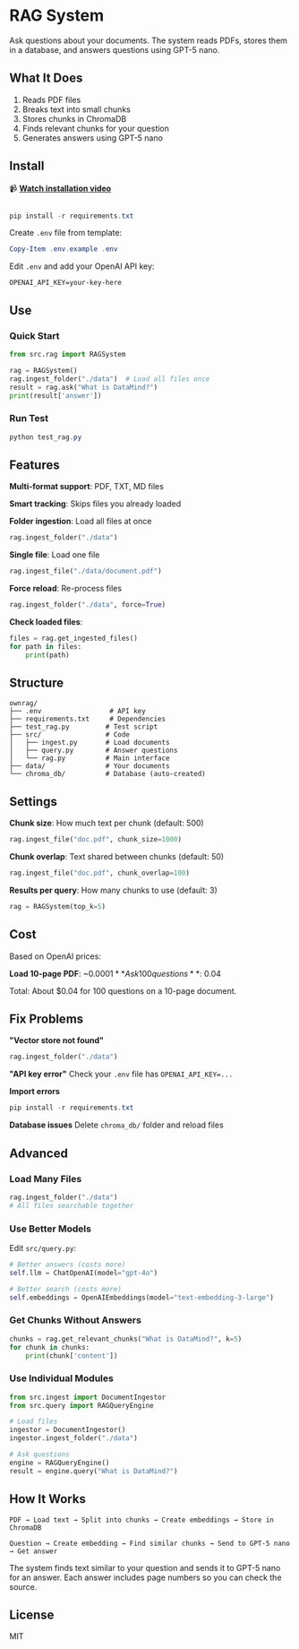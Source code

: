 # RAG System

Ask questions about your documents. The system reads PDFs, stores them in a database, and answers questions using GPT-5 nano.

## What It Does

1. Reads PDF files
2. Breaks text into small chunks
3. Stores chunks in ChromaDB
4. Finds relevant chunks for your question
5. Generates answers using GPT-5 nano

## Install

📹 **[Watch installation video](./assets/own-rag.mp4)**

```powershell

pip install -r requirements.txt
```

Create `.env` file from template:
```powershell
Copy-Item .env.example .env
```

Edit `.env` and add your OpenAI API key:
```
OPENAI_API_KEY=your-key-here
```

## Use

### Quick Start

```python
from src.rag import RAGSystem

rag = RAGSystem()
rag.ingest_folder("./data")  # Load all files once
result = rag.ask("What is DataMind?")
print(result['answer'])
```

### Run Test

```powershell
python test_rag.py
```

## Features

**Multi-format support**: PDF, TXT, MD files

**Smart tracking**: Skips files you already loaded

**Folder ingestion**: Load all files at once
```python
rag.ingest_folder("./data")
```

**Single file**: Load one file
```python
rag.ingest_file("./data/document.pdf")
```

**Force reload**: Re-process files
```python
rag.ingest_folder("./data", force=True)
```

**Check loaded files**:
```python
files = rag.get_ingested_files()
for path in files:
    print(path)
```

## Structure

```
ownrag/
├── .env                 # API key
├── requirements.txt     # Dependencies
├── test_rag.py         # Test script
├── src/                # Code
│   ├── ingest.py       # Load documents
│   ├── query.py        # Answer questions
│   └── rag.py          # Main interface
├── data/               # Your documents
└── chroma_db/          # Database (auto-created)
```

## Settings

**Chunk size**: How much text per chunk (default: 500)
```python
rag.ingest_file("doc.pdf", chunk_size=1000)
```

**Chunk overlap**: Text shared between chunks (default: 50)
```python
rag.ingest_file("doc.pdf", chunk_overlap=100)
```

**Results per query**: How many chunks to use (default: 3)
```python
rag = RAGSystem(top_k=5)
```

## Cost

Based on OpenAI prices:

**Load 10-page PDF**: ~$0.0001
**Ask 100 questions**: ~$0.04

Total: About $0.04 for 100 questions on a 10-page document.

## Fix Problems

**"Vector store not found"**
```python
rag.ingest_folder("./data")
```

**"API key error"**
Check your `.env` file has `OPENAI_API_KEY=...`

**Import errors**
```powershell
pip install -r requirements.txt
```

**Database issues**
Delete `chroma_db/` folder and reload files

## Advanced

### Load Many Files

```python
rag.ingest_folder("./data")
# All files searchable together
```

### Use Better Models

Edit `src/query.py`:
```python
# Better answers (costs more)
self.llm = ChatOpenAI(model="gpt-4o")

# Better search (costs more)
self.embeddings = OpenAIEmbeddings(model="text-embedding-3-large")
```

### Get Chunks Without Answers

```python
chunks = rag.get_relevant_chunks("What is DataMind?", k=5)
for chunk in chunks:
    print(chunk['content'])
```

### Use Individual Modules

```python
from src.ingest import DocumentIngestor
from src.query import RAGQueryEngine

# Load files
ingestor = DocumentIngestor()
ingestor.ingest_folder("./data")

# Ask questions
engine = RAGQueryEngine()
result = engine.query("What is DataMind?")
```

## How It Works

```
PDF → Load text → Split into chunks → Create embeddings → Store in ChromaDB

Question → Create embedding → Find similar chunks → Send to GPT-5 nano → Get answer
```

The system finds text similar to your question and sends it to GPT-5 nano for an answer. Each answer includes page numbers so you can check the source.

## License

MIT
